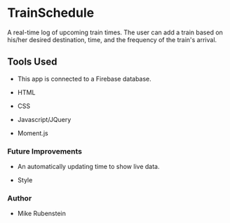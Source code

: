 # TrainSchedule

A real-time log of upcoming train times.  The user can add a train based on his/her desired destination, time, and the frequency of the train's arrival.  

## Tools Used

- This app is connected to a Firebase database.

- HTML

- CSS

- Javascript/JQuery

- Moment.js

### Future Improvements

- An automatically updating time to show live data.

- Style

### Author

- Mike Rubenstein